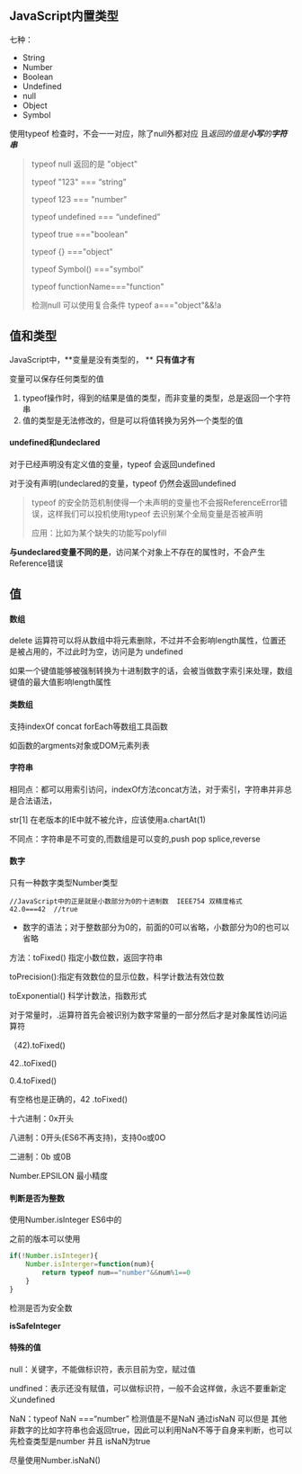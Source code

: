 ## JavaScript内置类型

七种：

- String
- Number
- Boolean
- Undefined
- null
- Object
- Symbol

使用typeof 检查时，不会一一对应，除了null外都对应 且*返回的值是**小写**的**字符串***

> typeof null 返回的是 "object"
>
> typeof "123" === “string”
>
> typeof 123 === "number"
>
> typeof undefined === “undefined”
>
> typeof true ==="boolean"
>
> typeof {} ==="object"
>
> typeof Symbol() ==="symbol"
>
> typeof functionName==="function"
>
> 检测null 可以使用复合条件 typeof a==="object"&&!a

## 值和类型

JavaScript中，**变量是没有类型的， ** **只有值才有**

变量可以保存任何类型的值

1. typeof操作时，得到的结果是值的类型，而非变量的类型，总是返回一个字符串
2. 值的类型是无法修改的，但是可以将值转换为另外一个类型的值

#### undefined和undeclared

对于已经声明没有定义值的变量，typeof 会返回undefined

对于没有声明(undeclared的变量，typeof 仍然会返回undefined

> typeof 的安全防范机制使得一个未声明的变量也不会报ReferenceError错误，这样我们可以投机使用typeof 去识别某个全局变量是否被声明
>
> 应用：比如为某个缺失的功能写polyfill

**与undeclared变量不同的是**，访问某个对象上不存在的属性时，不会产生Reference错误

## 值

#### 数组

delete 运算符可以将从数组中将元素删除，不过并不会影响length属性，位置还是被占用的，不过此时为空，访问是为 undefined

如果一个键值能够被强制转换为十进制数字的话，会被当做数字索引来处理，数组键值的最大值影响length属性

#### 类数组

支持indexOf concat forEach等数组工具函数

如函数的argments对象或DOM元素列表

#### 字符串

相同点：都可以用索引访问，indexOf方法concat方法，对于索引，字符串并非总是合法语法，

str[1] 在老版本的IE中就不被允许，应该使用a.chartAt(1)

不同点：字符串是不可变的,而数组是可以变的,push pop splice,reverse

#### 数字

只有一种数字类型Number类型

```javaSript
//JavaScript中的正是就是小数部分为0的十进制数  IEEE754 双精度格式
42.0===42  //true
```

- 数字的语法；对于整数部分为0的，前面的0可以省略，小数部分为0的也可以省略

方法：toFixed() 指定小数位数，返回字符串

toPrecision():指定有效数位的显示位数，科学计数法有效位数

toExponential() 科学计数法，指数形式

对于常量时，.运算符首先会被识别为数字常量的一部分然后才是对象属性访问运算符

（42).toFixed()

42..toFixed()

0.4.toFixed()

有空格也是正确的，42 .toFixed()

十六进制：0x开头

八进制：0开头(ES6不再支持)，支持0o或0O

二进制：0b 或0B

Number.EPSILON  最小精度

#### 判断是否为整数

使用Number.isInteger ES6中的

之前的版本可以使用

```javascript
if(!Number.isInteger){
	Number.isInterger=function(num){
        return typeof num=="number"&&num%1==0
    }
}
```

检测是否为安全数

**isSafeInteger**

#### 特殊的值

null：关键字，不能做标识符，表示目前为空，赋过值

undfined：表示还没有赋值，可以做标识符，一般不会这样做，永远不要重新定义undefined

NaN：typeof NaN ===“number”  检测值是不是NaN 通过isNaN 可以但是 其他非数字的比如字符串也会返回true，因此可以利用NaN不等于自身来判断，也可以先检查类型是number 并且 isNaN为true

尽量使用Number.isNaN()

